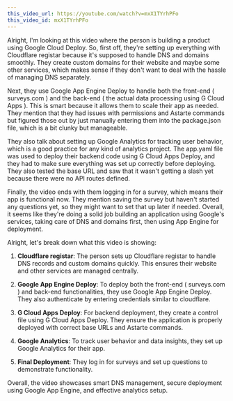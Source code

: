 ```yaml
---
this_video_url: https://youtube.com/watch?v=mxX1TYrhPFo
this_video_id: mxX1TYrhPFo
---
```

<think>
Alright, I'm looking at this video where the person is building a product using Google Cloud Deploy. So, first off, they're setting up everything with Cloudflare registar because it's supposed to handle DNS and domains smoothly. They create custom domains for their website and maybe some other services, which makes sense if they don't want to deal with the hassle of managing DNS separately.

Next, they use Google App Engine Deploy to handle both the front-end ( surveys.com ) and the back-end ( the actual data processing using G Cloud Apps ). This is smart because it allows them to scale their app as needed. They mention that they had issues with permissions and Astarte commands but figured those out by just manually entering them into the package.json file, which is a bit clunky but manageable.

They also talk about setting up Google Analytics for tracking user behavior, which is a good practice for any kind of analytics project. The app.yaml file was used to deploy their backend code using G Cloud Apps Deploy, and they had to make sure everything was set up correctly before deploying. They also tested the base URL and saw that it wasn't getting a slash yet because there were no API routes defined.

Finally, the video ends with them logging in for a survey, which means their app is functional now. They mention saving the survey but haven't started any questions yet, so they might want to set that up later if needed. Overall, it seems like they're doing a solid job building an application using Google's services, taking care of DNS and domains first, then using App Engine for deployment.
</think>

Alright, let's break down what this video is showing:

1. **Cloudflare registar**: The person sets up Cloudflare registar to handle DNS records and custom domains quickly. This ensures their website and other services are managed centrally.

2. **Google App Engine Deploy**: To deploy both the front-end ( surveys.com ) and back-end functionalities, they use Google App Engine Deploy. They also authenticate by entering credentials similar to cloudflare.

3. **G Cloud Apps Deploy**: For backend deployment, they create a control file using G Cloud Apps Deploy. They ensure the application is properly deployed with correct base URLs and Astarte commands.

4. **Google Analytics**: To track user behavior and data insights, they set up Google Analytics for their app.

5. **Final Deployment**: They log in for surveys and set up questions to demonstrate functionality.

Overall, the video showcases smart DNS management, secure deployment using Google App Engine, and effective analytics setup.
